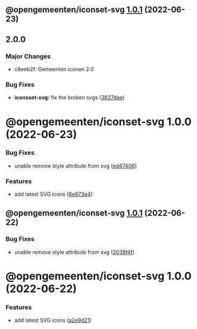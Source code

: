 ## @opengemeenten/iconset-svg [1.0.1](https://github.com/frameless/iconset-npm/compare/@opengemeenten/iconset-svg@1.0.0...@opengemeenten/iconset-svg@1.0.1) (2022-06-23)

## 2.0.0

### Major Changes

- c8eeb2f: Gemeenten iconen 2.0

### Bug Fixes

- **iconsset-svg:** fix the broken svgs ([3627dae](https://github.com/frameless/iconset-npm/commit/3627daec38d338c4136f0ac881099fd2d47c046c))

# @opengemeenten/iconset-svg 1.0.0 (2022-06-23)

### Bug Fixes

- unable remove style attribute from svg ([ed47406](https://github.com/frameless/iconset-npm/commit/ed474064b3809528cc9aba330c4024cf90ea5efa))

### Features

- add latest SVG icons ([6e673e4](https://github.com/frameless/iconset-npm/commit/6e673e4734e9913d5bc48334956eb84eb7e4bca2))

## @opengemeenten/iconset-svg [1.0.1](https://github.com/frameless/iconset-npm/compare/@opengemeenten/iconset-svg@1.0.0...@opengemeenten/iconset-svg@1.0.1) (2022-06-22)

### Bug Fixes

- unable remove style attribute from svg ([2038f4f](https://github.com/frameless/iconset-npm/commit/2038f4f94d16122637a550de1868b399a869b9a2))

# @opengemeenten/iconset-svg 1.0.0 (2022-06-22)

### Features

- add latest SVG icons ([a2e9d21](https://github.com/frameless/iconset-npm/commit/a2e9d21ed04a56445c146fc67ec2e8364fb1fc4a))
